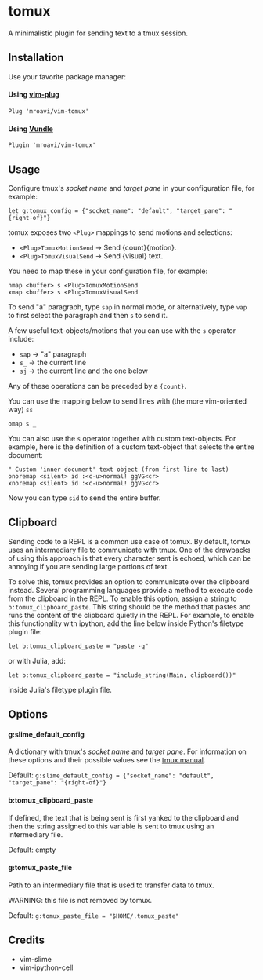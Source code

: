 tomux
=====

A minimalistic plugin for sending text to a tmux session.

Installation
------------

Use your favorite package manager:

#### Using [vim-plug](https://github.com/junegunn/vim-plug)

```vim
Plug 'mroavi/vim-tomux'
```


#### Using [Vundle](https://github.com/VundleVim/Vundle.vim)

```vim
Plugin 'mroavi/vim-tomux'
```

Usage
-----

Configure tmux's *socket name* and *target pane* in your configuration file, for
example:

```vim
let g:tomux_config = {"socket_name": "default", "target_pane": "{right-of}"}
```

tomux exposes two `<Plug>` mappings to send motions and selections:

- `<Plug>TomuxMotionSend` -> Send {count}{motion}.
- `<Plug>TomuxVisualSend` -> Send {visual} text.

You need to map these in your configuration file, for example:

```vim
nmap <buffer> s <Plug>TomuxMotionSend
xmap <buffer> s <Plug>TomuxVisualSend
```

To send "a" paragraph, type `sap` in normal mode, or alternatively,
type `vap` to first select the paragraph and then `s` to send it.

A few useful text-objects/motions that you can use with the `s` operator include:

- `sap` -> "a" paragraph
- `s_`  -> the current line
- `sj`  -> the current line and the one below

Any of these operations can be preceded by a `{count}`.

You can use the mapping below to send lines with (the more vim-oriented way) `ss` 

```vim
omap s _
```

You can also use the `s` operator together with custom text-objects. For example,
here is the definition of a custom text-object that selects the entire document:

```vim
" Custom 'inner document' text object (from first line to last)
onoremap <silent> id :<c-u>normal! ggVG<cr>
xnoremap <silent> id :<c-u>normal! ggVG<cr>
```

Now you can type `sid` to send the entire buffer.

Clipboard
---------

Sending code to a REPL is a common use case of tomux. By default, tomux uses
an intermediary file to communicate with tmux. One of the drawbacks of using
this approach is that every character sent is echoed, which can be annoying if
you are sending large portions of text.

To solve this, tomux provides an option to communicate over the clipboard
instead. Several programming languages provide a method to execute code from the
clipboard in the REPL. To enable this option, assign a string to
`b:tomux_clipboard_paste`. This string should be the method that pastes and
runs the content of the clipboard quietly in the REPL. For example, to enable
this functionality with ipython, add the line below inside Python's filetype
plugin file: 
```vim
let b:tomux_clipboard_paste = "paste -q"
```
or with Julia, add:
```vim
let b:tomux_clipboard_paste = "include_string(Main, clipboard())"
```
inside Julia's filetype plugin file.

Options
-------

#### g:slime_default_config

A dictionary with tmux's *socket name* and *target pane*. For information on
these options and their possible values see the [tmux
manual](http://man.openbsd.org/OpenBSD-current/man1/tmux.1#_last__2).

Default: `g:slime_default_config = {"socket_name": "default", "target_pane": "{right-of}"}`

#### b:tomux_clipboard_paste

If defined, the text that is being sent is first yanked to the clipboard
and then the string assigned to this variable is sent to tmux using an
intermediary file.

Default: empty

#### g:tomux_paste_file

Path to an intermediary file that is used to transfer data to tmux. 

WARNING: this file is not removed by tomux.

Default: `g:tomux_paste_file = "$HOME/.tomux_paste"`
 
Credits
-------

- vim-slime
- vim-ipython-cell


